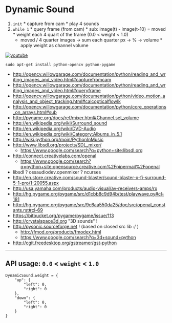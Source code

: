Dynamic Sound
=============

  1. `init`
    * capture from cam
    * play 4 sounds
  2. `while 1`
    * query frame (from cam)
    * sub: image(t) - image(t-10) = moved
    * weight each 4 quart of the frame (0.0 < weight < 1.0)
      * moved / 4 quarter images -> sum each quarter px -> % -> volume
    * apply weight as channel volume

[![youtube](https://i2.ytimg.com/vi/KJYo7oxTgus/sddefault.jpg "youtube")](http://youtube.com/embed/KJYo7oxTgus?rel=0)

`sudo apt-get install python-opencv python-pygame`

  * http://opencv.willowgarage.com/documentation/python/reading_and_writing_images_and_video.html#capturefromcam
  * http://opencv.willowgarage.com/documentation/python/reading_and_writing_images_and_video.html#queryframe
  * http://opencv.willowgarage.com/documentation/python/video_motion_analysis_and_object_tracking.html#calcopticalflowlk
  * http://opencv.willowgarage.com/documentation/python/core_operations_on_arrays.html#sub
  * http://pygame.org/docs/ref/mixer.html#Channel.set_volume
  * http://en.wikipedia.org/wiki/Surround_sound
  * http://en.wikipedia.org/wiki/DVD-Audio
  * http://en.wikipedia.org/wiki/Category:Albums_in_5.1
  * http://wiki.python.org/moin/PythonInMusic
  * http://www.libsdl.org/projects/SDL_mixer/
    * https://www.google.com/search?q=python+site:libsdl.org
  * http://connect.creativelabs.com/openal
    * https://www.google.com/search?q=python+site:opensource.creative.com%2Fpipermail%2Fopenal
  * libsdl ? ossaudiodev.openmixer ? ncurses
  * http://en.store.creative.com/sound-blaster/sound-blaster-x-fi-surround-5-1-pro/1-20055.aspx
  * http://usa.yamaha.com/products/audio-visual/av-receivers-amps/rx
  * http://hg.pygame.org/pygame/src/d1cbb8c9d94b/test/playwave.py#cl-181
  * http://hg.pygame.org/pygame/src/9c6aa550da25/doc/src/openal_constants.rst#cl-69
  * https://bitbucket.org/pygame/pygame/issue/113
  * http://crystalspace3d.org "3D sounds" !
  * http://pysonic.sourceforge.net ! (based on closed src lib :/ )
    * http://fmod.org/products/fmodex.html
    * https://www.google.com/search?q=3d+sound+python
  * http://cgit.freedesktop.org/gstreamer/gst-python

---

API usage: `0.0` < `weight` < `1.0`
-----------------------------------

    DynamicSound.weight = {
        "up": {
            "left": 0,
            "right": 0
        },
        "down": {
            "left": 0,
            "right": 0
        }
    }

